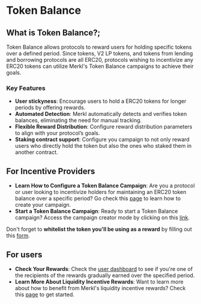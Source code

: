 # Token Balance

## What is Token Balance?;

Token Balance allows protocols to reward users for holding specific tokens over a defined period. Since tokens, V2 LP tokens, and tokens from lending and borrowing protocols are all ERC20, protocols wishing to incentivize any ERC20 tokens can utilize Merkl's Token Balance campaigns to achieve their goals.

### Key Features

* **User stickyness**: Encourage users to hold a ERC20 tokens for longer periods by offering rewards.
* **Automated Detection**: Merkl automatically detects and verifies token balances, eliminating the need for manual tracking.
* **Flexible Reward Distribution**: Configure reward distribution parameters to align with your protocol’s goals.
* **Staking contract support**: Configure you campaign to not only reward users who directly hold the token but also the ones who staked them in another contract.

## For Incentive Providers

* **Learn How to Configure a Token Balance Campaign**: Are you a protocol or user looking to incentivize holders for maintaining an ERC20 token balance over a specific period? Go check this [page](../../../distribute-with-merkl/types-of-campaign/erc20-incentivization-campaign.md) to learn how to create your campaign.
* **Start a Token Balance Campaign**: Ready to start a Token Balance campaign? Access the campaign creator mode by clicking on this [link](https://app.merkl.xyz/create/hold).

Don't forget to **whitelist the token you'll be using as a reward** by filling out this [form](https://tally.so/r/3y2bqx).

## For users

* **Check Your Rewards**: Check the [user dashboard](https://app.merkl.xyz/user) to see if you're one of the recipients of the rewards gradually earned over the specified period.
* **Learn More About Liquidity Incentive Rewards**: Want to learn more about how to benefit from Merkl's liquidity incentive rewards? Check this [page](../../../earn-with-merkl/earn-with-merkl/) to get started.
